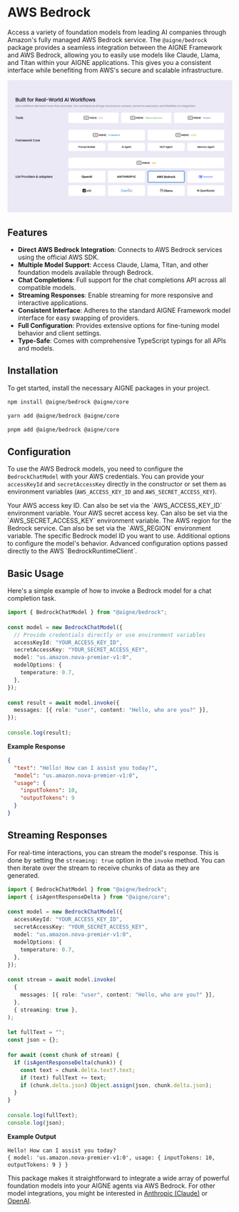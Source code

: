 # AWS Bedrock

Access a variety of foundation models from leading AI companies through Amazon's fully managed AWS Bedrock service. The `@aigne/bedrock` package provides a seamless integration between the AIGNE Framework and AWS Bedrock, allowing you to easily use models like Claude, Llama, and Titan within your AIGNE applications. This gives you a consistent interface while benefiting from AWS's secure and scalable infrastructure.

![AIGNE Bedrock Integration](https://raw.githubusercontent.com/AIGNE-io/aigne-framework/main/assets/aigne-bedrock.png)

## Features

- **Direct AWS Bedrock Integration**: Connects to AWS Bedrock services using the official AWS SDK.
- **Multiple Model Support**: Access Claude, Llama, Titan, and other foundation models available through Bedrock.
- **Chat Completions**: Full support for the chat completions API across all compatible models.
- **Streaming Responses**: Enable streaming for more responsive and interactive applications.
- **Consistent Interface**: Adheres to the standard AIGNE Framework model interface for easy swapping of providers.
- **Full Configuration**: Provides extensive options for fine-tuning model behavior and client settings.
- **Type-Safe**: Comes with comprehensive TypeScript typings for all APIs and models.

## Installation

To get started, install the necessary AIGNE packages in your project.

```bash npm icon=logos:npm
npm install @aigne/bedrock @aigne/core
```

```bash yarn icon=logos:yarn
yarn add @aigne/bedrock @aigne/core
```

```bash pnpm icon=pnpm:pnpm
pnpm add @aigne/bedrock @aigne/core
```

## Configuration

To use the AWS Bedrock models, you need to configure the `BedrockChatModel` with your AWS credentials. You can provide your `accessKeyId` and `secretAccessKey` directly in the constructor or set them as environment variables (`AWS_ACCESS_KEY_ID` and `AWS_SECRET_ACCESS_KEY`).

<x-field-group>
  <x-field data-name="accessKeyId" data-type="string" data-required="false">
    <x-field-desc markdown>Your AWS access key ID. Can also be set via the `AWS_ACCESS_KEY_ID` environment variable.</x-field-desc>
  </x-field>
  <x-field data-name="secretAccessKey" data-type="string" data-required="false">
    <x-field-desc markdown>Your AWS secret access key. Can also be set via the `AWS_SECRET_ACCESS_KEY` environment variable.</x-field-desc>
  </x-field>
  <x-field data-name="region" data-type="string" data-required="false">
    <x-field-desc markdown>The AWS region for the Bedrock service. Can also be set via the `AWS_REGION` environment variable.</x-field-desc>
  </x-field>
  <x-field data-name="model" data-type="string" data-required="false" data-default="us.amazon.nova-lite-v1:0">
    <x-field-desc markdown>The specific Bedrock model ID you want to use.</x-field-desc>
  </x-field>
  <x-field data-name="modelOptions" data-type="object" data-required="false">
    <x-field-desc markdown>Additional options to configure the model's behavior.</x-field-desc>
    <x-field data-name="temperature" data-type="number" data-required="false" data-desc="Controls randomness in the model's output."></x-field>
    <x-field data-name="topP" data-type="number" data-required="false" data-desc="Nucleus sampling parameter."></x-field>
  </x-field>
  <x-field data-name="clientOptions" data-type="object" data-required="false">
    <x-field-desc markdown>Advanced configuration options passed directly to the AWS `BedrockRuntimeClient`.</x-field-desc>
  </x-field>
</x-field-group>

## Basic Usage

Here's a simple example of how to invoke a Bedrock model for a chat completion task.

```typescript Bedrock Chat Example icon=logos:typescript
import { BedrockChatModel } from "@aigne/bedrock";

const model = new BedrockChatModel({
  // Provide credentials directly or use environment variables
  accessKeyId: "YOUR_ACCESS_KEY_ID",
  secretAccessKey: "YOUR_SECRET_ACCESS_KEY",
  model: "us.amazon.nova-premier-v1:0",
  modelOptions: {
    temperature: 0.7,
  },
});

const result = await model.invoke({
  messages: [{ role: "user", content: "Hello, who are you?" }],
});

console.log(result);
```

**Example Response**

```json Response
{
  "text": "Hello! How can I assist you today?",
  "model": "us.amazon.nova-premier-v1:0",
  "usage": {
    "inputTokens": 10,
    "outputTokens": 9
  }
}
```

## Streaming Responses

For real-time interactions, you can stream the model's response. This is done by setting the `streaming: true` option in the `invoke` method. You can then iterate over the stream to receive chunks of data as they are generated.

```typescript Streaming Example icon=logos:typescript
import { BedrockChatModel } from "@aigne/bedrock";
import { isAgentResponseDelta } from "@aigne/core";

const model = new BedrockChatModel({
  accessKeyId: "YOUR_ACCESS_KEY_ID",
  secretAccessKey: "YOUR_SECRET_ACCESS_KEY",
  model: "us.amazon.nova-premier-v1:0",
  modelOptions: {
    temperature: 0.7,
  },
});

const stream = await model.invoke(
  {
    messages: [{ role: "user", content: "Hello, who are you?" }],
  },
  { streaming: true },
);

let fullText = "";
const json = {};

for await (const chunk of stream) {
  if (isAgentResponseDelta(chunk)) {
    const text = chunk.delta.text?.text;
    if (text) fullText += text;
    if (chunk.delta.json) Object.assign(json, chunk.delta.json);
  }
}

console.log(fullText); 
console.log(json);
```

**Example Output**

```text Console Output
Hello! How can I assist you today?
{ model: 'us.amazon.nova-premier-v1:0', usage: { inputTokens: 10, outputTokens: 9 } }
```

This package makes it straightforward to integrate a wide array of powerful foundation models into your AIGNE agents via AWS Bedrock. For other model integrations, you might be interested in [Anthropic (Claude)](./models-anthropic.md) or [OpenAI](./models-openai.md).